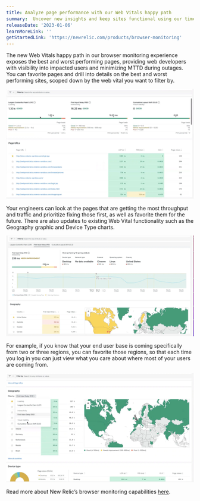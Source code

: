 ```yaml
---
title: Analyze page performance with our Web Vitals happy path
summary:  Uncover new insights and keep sites functional using our time series performance graphs, webpage favorites, and updated map functionality.
releaseDate: '2023-01-06'
learnMoreLink: '' 
getStartedLink: 'https://newrelic.com/products/browser-monitoring'
---
```


The new Web Vitals happy path in our browser monitoring experience exposes the best and worst performing pages, providing web developers with visibility into impacted users and minimizing MTTD during outages. You can favorite pages and drill into details on the best and worst performing sites, scoped down by the web vital you want to filter by.

![summary page](./images/summarypage.webp "Favorite pages and drill into details on site performance, underneath Core Web Vital metrics.")

Your engineers can look at the pages that are getting the most throughput and traffic and prioritize fixing those first, as well as favorite them for the future. There are also updates to existing Web Vital functionality such as the Geography graphic and Device Type charts.

![line graph](./images/linegraph.webp "View a time series graph of page performance, filtered by Web Vital")

For example, if you know that your end user base is coming specifically from two or three regions, you can favorite those regions, so that each time you log in you can just view what you care about where most of your users are coming from.

![filterable geo](./images/geography.webp "Our filterable map shows Web Vital performance by region; here high performing pages are highlighted in green.")

Read more about New Relic’s browser monitoring capabilities [here](https://newrelic.com/platform/browser-monitoring).